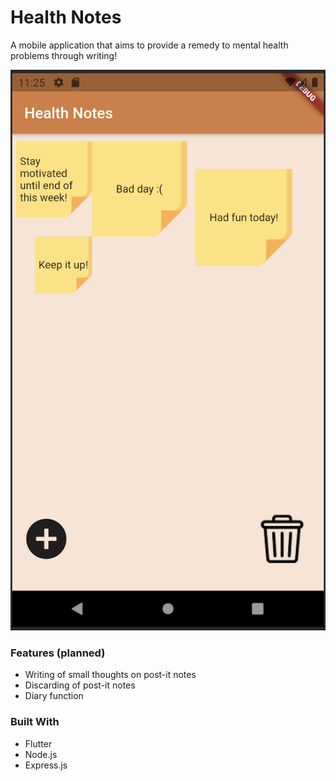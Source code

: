 # Health Notes

A mobile application that aims to provide a remedy to mental health problems through writing!

![app-screenshot](docs/screenshot.png)

### Features (planned)

- Writing of small thoughts on post-it notes
- Discarding of post-it notes
- Diary function

### Built With

- Flutter
- Node.js
- Express.js
